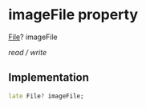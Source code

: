 


# imageFile property







[File](https://api.flutter.dev/flutter/dart-io/File-class.html)? imageFile
  
_<span class="feature">read / write</span>_






## Implementation

```dart
late File? imageFile;
```







